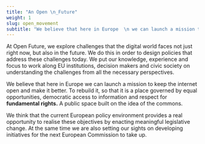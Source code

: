 ```yaml
---
title: "An Open \n_Future"
weight: 1
slug: open_movement
subtitle: "We believe that here in Europe  \n we can launch a mission to keep  \nthe internet open and make it better."
---
```

At Open Future, we explore challenges that the digital world faces not just right now, but also in the future. We do this in order to design policies that address these challenges today. We put our knowledge, experience and focus to work along EU institutions, decision makers and civic society on understanding the challenges from all the necessary perspectives.

We believe that here in Europe we can launch a mission to keep the internet open and make it better. To rebuild it, so that it is a place governed by equal opportunities, democratic access to information and respect for **fundamental rights.** A public space built on the idea of the commons.
<!--more-->
We think that the current European policy environment provides a real opportunity to realise these objectives by enacting meaningful legislative change. At the same time we are also setting our sights on developing initiatives for the next European Commission to take up.
